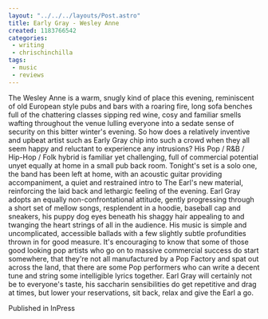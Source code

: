 ```yaml
---
layout: "../../../layouts/Post.astro"
title: Early Gray - Wesley Anne
created: 1183766542
categories:
 - writing
 - chrischinchilla
tags: 
 - music 
 - reviews
---
```


The Wesley Anne is a warm, snugly kind of place this evening, reminiscent of old European style pubs and bars with a roaring fire, long sofa benches full of the chattering classes sipping red wine, cosy and familiar smells wafting throughout the venue lulling everyone into a sedate sense of security on this bitter winter's evening. So how does a relatively inventive and upbeat artist such as Early Gray chip into such a crowd when they all seem happy and reluctant to experience any intrusions? His Pop / R&B / Hip-Hop / Folk hybrid is familiar yet challenging, full of commercial potential unyet equally at home in a small pub back room. Tonight's set is a solo one, the band has been left at home, with an acoustic guitar providing accompaniment, a quiet and restrained intro to The Earl's new material, reinforcing the laid back and lethargic feeling of the evening. Earl Gray adopts an equally non-confrontational attitude, gently progressing through a short set of mellow songs, resplendent in a hoodie, baseball cap and sneakers, his puppy dog eyes beneath his shaggy hair appealing to and twanging the heart strings of all in the audience. His music is simple and uncomplicated, accessible ballads with a few slightly subtle profundities thrown in for good measure. It's encouraging to know that some of those good looking pop artists who go on to massive commercial success do start somewhere, that they're not all manufactured by a Pop Factory and spat out across the land, that there are some Pop performers who can write a decent tune and string some intelligible lyrics together. Earl Gray will certainly not be to everyone's taste, his saccharin sensibilities do get repetitive and drag at times, but lower your reservations, sit back, relax and give the Earl a go.

Published in InPress

